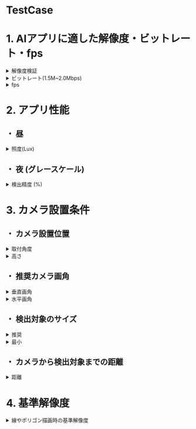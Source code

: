 
# TestCase


# 1. AIアプリに適した解像度・ビットレート・fps
<details>
<summary>解像度検証</summary>

* (1920X1080)

</details>

<details>
<summary>ビットレート(1.5M~2.0Mbps)</summary>

</details>

<details>
<summary>fps</summary>

* 15

</details>

# 2. アプリ性能
## ・ 昼
<details>
<summary>照度(Lux)</summary>

* 300 Lux以上

</details>

## ・ 夜 (グレースケール)
<details>
<summary>検出精度 (%)</summary>

|  ピクセル  |  精度  |
| ---- | ---- |
|  16～38px  |  85%  |
|  38～  px  |  91%  |
 

</details>

# 3. カメラ設置条件
## ・ カメラ設置位置
<details>
<summary>取付角度</summary>

* (俯角 30度~45度)

</details>

<details>
<summary>高さ</summary>

* (2.5m ~ 6.0m)

</details>

## ・ 推奨カメラ画角
<details>
<summary>垂直画角</summary>

* 30度(80度未満)

</details>

<details>
<summary>水平画角</summary>

* 50度(110度未満)

</details>

## ・ 検出対象のサイズ
<details>
<summary>推奨</summary>

* W384 x H216 px

</details>

<details>
<summary>最小</summary>

* W70 x H70 px

</details>

## ・ カメラから検出対象までの距離
<details>
<summary>距離</summary>

* 

</details>

# 4. 基準解像度
<details>
<summary>線やポリゴン描画時の基準解像度</summary>

* 1280 x 720(16:9)

</details>
